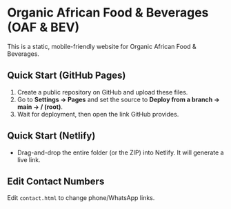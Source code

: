 # Organic African Food & Beverages (OAF & BEV)

This is a static, mobile-friendly website for Organic African Food & Beverages.

## Quick Start (GitHub Pages)
1. Create a public repository on GitHub and upload these files.
2. Go to **Settings → Pages** and set the source to **Deploy from a branch → main → / (root)**.
3. Wait for deployment, then open the link GitHub provides.

## Quick Start (Netlify)
- Drag-and-drop the entire folder (or the ZIP) into Netlify. It will generate a live link.

## Edit Contact Numbers
Edit `contact.html` to change phone/WhatsApp links.
